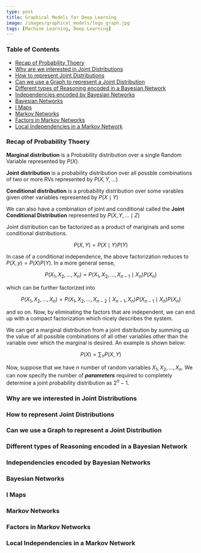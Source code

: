 ```yaml
---
type: post
title: Graphical Models for Deep Learning
image: /images/graphical_models/logo_graph.jpg
tags: [Machine Learning, Deep Learning]
---
```


### Table of Contents

- [Recap of Probability Thoery](#recap-of-probability-theory)
- [Why are we interested in Joint Distributions](#why-are-we-interested-in-joit-distributions)
- [How to represent Joint Distributions](#how-to-represent-joint-distributions)
- [Can we use a Graph to represent a Joint Distribution](#can-we-use-a-graph-to-represent-a-joint-distribution)
- [Different types of Reasoning encoded in a Bayesian Network](#different-types-of-reasoning-encoded-in-a-bayesian-network)
- [Independencies encoded by Bayesian Networks](#independencies-encoded-by-bayesian-networks)
- [Bayesian Networks](#bayesian-networks)
- [I Maps](#i-maps)
- [Markov Networks](#markov-networks)
- [Factors in Markov Networks](#factors-in-markov-networks)
- [Local Independencies in a Markov Network](#local-independencies-in-a-markov-network)

### Recap of Probability Thoery

**Marginal distribution** is a Probability distribution over a single Random Variable represented by $P(X)$.

**Joint distribution** is a probability distribution over all possble combinations of two or more RVs represented by $P(X, Y, ...)$

**Conditional distribution** is a probability distribution over some varables given other variables represented by $P(X \mid Y)$

We can also have a combination of joint and conditional called the **Joint Conditional Distribution** represented by $P(X, Y, ... \mid Z)$

Joint distribution can be factorized as a product of mariginals and some conditional distributions.

$$P(X, Y) = P(X \mid Y)P(Y)$$

In case of a conditional independence, the above factorization reduces to $P(X, y)=P(X)P(Y)$. In a more general sense,

$$P(X_1, X_2, ..., X_n) = P(X_1, X_2, ..., X_{n-1} \mid X_n)P(X_n)$$

which can be further factorized into

$$P(X_1, X_2, ..., X_n) = P(X_1, X_2, ..., X_{n-2} \mid X_{n-1}, X_n)P(X_{n-1} \mid X_n)P(X_n)$$

and so on. Now, by eliminating the factors that are independent, we can end up with a compact factorization which nicely describes the system.

We can get a marginal distribution from a joint distribution by summing up the value of all possible combinations of all other variables other than the variable over which the marginal is desired. An example is shown below:

$$P(X) = \sum_{Y}P(X, Y)$$

Now, suppose that we have $n$ number of random variables $X_1, X_2, ..., X_n$. We can now specify the number of ***parameters*** required to completely determine a joint probability distribution as $2^n - 1$.

### Why are we interested in Joint Distributions

### How to represent Joint Distributions

### Can we use a Graph to represent a Joint Distribution

### Different types of Reasoning encoded in a Bayesian Network

### Independencies encoded by Bayesian Networks

### Bayesian Networks

### I Maps

### Markov Networks

### Factors in Markov Networks

### Local Independencies in a Markov Network
